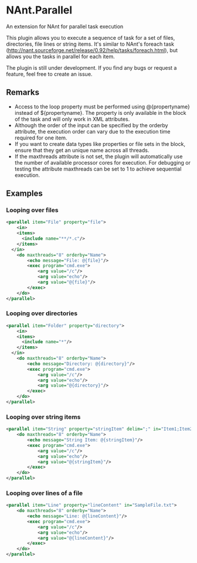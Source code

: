 # NAnt.Parallel
An extension for NAnt for parallel task execution

This plugin allows you to execute a sequence of task for a set of files, directories, file lines or string items. It's similar to NAnt's foreach task (http://nant.sourceforge.net/release/0.92/help/tasks/foreach.html), but allows you the tasks in parallel for each item.

The plugin is still under development. If you find any bugs or request a feature, feel free to create an issue.

## Remarks
* Access to the loop property must be performed using @{propertyname} instead of ${propertyname}. The property is only available in the <do> block of the task and will only work in XML attributes.
* Although  the order of the input can be specified by the orderby attribute, the execution order can vary due to the execution time required for one item.
* If you want to create data types like properties or file sets in the <do> block, ensure that they get an unique name across all threads.
* If the maxthreads attribute is not set, the plugin will automatically use the number of available processor cores for execution. For debugging or testing the attribute maxthreads can be set to 1 to achieve sequential execution.


## Examples
### Looping over files
```xml
<parallel item="File" property="file">
	<in>
    <items>
      <include name="**/*.c"/>
    </items>
  </in>
	<do maxthreads="8" orderby="Name">      
		<echo message="File: @{file}"/>
		<exec program="cmd.exe">
			<arg value="/c"/>
			<arg value="echo"/>
			<arg value="@{file}"/>
		</exec>
	</do>
</parallel>
```

### Looping over directories
```xml
<parallel item="Folder" property="directory">
	<in>
    <items>
      <include name="*"/>
    </items>
  </in>
	<do maxthreads="8" orderby="Name">      
		<echo message="Directory: @{directory}"/>
		<exec program="cmd.exe">
			<arg value="/c"/>
			<arg value="echo"/>
			<arg value="@{directory}"/>
		</exec>
	</do>
</parallel>
```

### Looping over string items
```xml
<parallel item="String" property="stringItem" delim=";" in="Item1;Item2;Item3;Item4">
	<do maxthreads="8" orderby="Name">      
		<echo message="String Item: @{stringItem}"/>
		<exec program="cmd.exe">
			<arg value="/c"/>
			<arg value="echo"/>
			<arg value="@{stringItem}"/>
		</exec>
	</do>
</parallel>
```

### Looping over lines of a file
```xml
<parallel item="Line" property="lineContent" in="SampleFile.txt">
	<do maxthreads="8" orderby="Name">      
		<echo message="Line: @{lineContent}"/>
		<exec program="cmd.exe">
			<arg value="/c"/>
			<arg value="echo"/>
			<arg value="@{lineContent}"/>
		</exec>
	</do>
</parallel>
```
